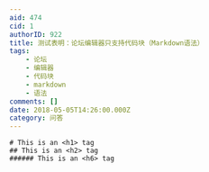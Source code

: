 ```yaml
---
aid: 474
cid: 1
authorID: 922
title: 测试表明：论坛编辑器只支持代码块（Markdown语法）
tags:
    - 论坛
    - 编辑器
    - 代码块
    - markdown
    - 语法
comments: []
date: 2018-05-05T14:26:00.000Z
category: 问答
---
```


    # This is an <h1> tag
    ## This is an <h2> tag
    ###### This is an <h6> tag
